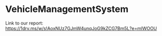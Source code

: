 # VehicleManagementSystem

Link to our report:
https://1drv.ms/w/s!AoxNUz7GJmW4unqJoG9kZCG7Bm5L?e=mlWOOU
